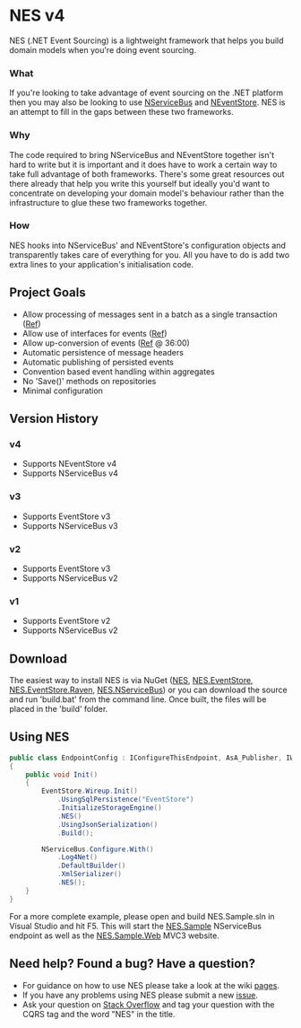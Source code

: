 NES v4
======================================================================

NES (.NET Event Sourcing) is a lightweight framework that helps you build domain models when you're doing event sourcing.

### What
If you're looking to take advantage of event sourcing on the .NET platform then you may also be looking to use [NServiceBus](http://particular.net/NServiceBus) and [NEventStore](http://neventstore.org). NES is an attempt to fill in the gaps between these two frameworks.

### Why
The code required to bring NServiceBus and NEventStore together isn't hard to write but it is important and it does have to work a certain way to take full advantage of both frameworks. There's some great resources out there already that help you write this yourself but ideally you'd want to concentrate on developing your domain model's behaviour rather than the infrastructure to glue these two frameworks together.

### How
NES hooks into NServiceBus' and NEventStore's configuration objects and transparently takes care of everything for you. All you have to do is add two extra lines to your application's initialisation code.

## Project Goals
* Allow processing of messages sent in a batch as a single transaction ([Ref](http://www.udidahan.com/2008/03/30/nservicebus-explanations-3/))
* Allow use of interfaces for events ([Ref](http://particular.net/articles/messages-as-interfaces))
* Allow up-conversion of events ([Ref](http://distributedpodcast.com/2011/episode-5-cqrs-eventstore-best-frameworklibrary-ever) @ 36:00)
* Automatic persistence of message headers
* Automatic publishing of persisted events
* Convention based event handling within aggregates
* No 'Save()' methods on repositories
* Minimal configuration

## Version History

### v4

* Supports NEventStore v4
* Supports NServiceBus v4

### v3

* Supports EventStore v3
* Supports NServiceBus v3

### v2

* Supports EventStore v3
* Supports NServiceBus v2

### v1

* Supports EventStore v2
* Supports NServiceBus v2

## Download
The easiest way to install NES is via NuGet ([NES](http://nuget.org/packages/NES), [NES.EventStore](http://nuget.org/packages/NES.EventStore), [NES.EventStore.Raven](http://nuget.org/packages/NES.EventStore.Raven), [NES.NServiceBus](http://nuget.org/packages/NES.NServiceBus)) or you can download the source and run 'build.bat' from the command line. Once built, the files will be placed in the 'build' folder.

## Using NES


```c#
public class EndpointConfig : IConfigureThisEndpoint, AsA_Publisher, IWantCustomInitialization
{
	public void Init()
	{
		EventStore.Wireup.Init()
			.UsingSqlPersistence("EventStore")
			.InitializeStorageEngine()
			.NES()
			.UsingJsonSerialization()
			.Build();

		NServiceBus.Configure.With()
			.Log4Net()
			.DefaultBuilder()
			.XmlSerializer()
			.NES();
	}
}
```

For a more complete example, please open and build NES.Sample.sln in Visual Studio and hit F5. This will start the [NES.Sample](https://github.com/elliotritchie/NES/tree/master/samples/NES.Sample) NServiceBus endpoint as well as the [NES.Sample.Web](https://github.com/elliotritchie/NES/tree/master/samples/NES.Sample.Web) MVC3 website.

## Need help? Found a bug? Have a question?

* For guidance on how to use NES please take a look at the wiki [pages](http://github.com/elliotritchie/NES/wiki/_pages).
* If you have any problems using NES please submit a new [issue](https://github.com/elliotritchie/NES/issues).
* Ask your question on [Stack Overflow](http://stackoverflow.com) and tag your question with the CQRS tag and the word "NES" in the title.